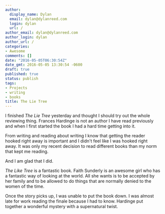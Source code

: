 ```yaml
---
author:
  display_name: Dylan
  email: dylan@dylanreed.com
  login: dylan
  url: /
author_email: dylan@dylanreed.com
author_login: dylan
author_url: /
categories:
- Awesome
comments: []
date: "2016-05-05T06:30:54Z"
date_gmt: 2016-05-05 13:30:54 -0600
draft: true
published: true
status: publish
tags:
- Projects
- writing
- books
title: The Lie Tree
---
```

I finished *The Lie Tree* yesterday and thought I should try out the whole reviewing thing. Frances Hardinge is not an author I have read previously and when I first started the book I had a hard time getting into it. 

From writing and reading about writing I know that getting the reader hooked right away is important and I didn't feel like I was hooked right away. It was only my recent decision to read different books than my norm that kept me reading. 

And I am glad that I did. 

*The Like Tree* is a fantastic book. Faith Sunderly is an awesome girl who has a fantastic way of looking at the world. All she wants is to be accepted by her family and to be allowed to do things that are normally denied to the women of the time. 

Once the story picks up, I was unable to put the book down. I was almost late for work reading the finale because I had to know. Hardinge put together a wonderful mystery with a supernatural twist. 

